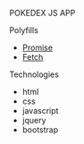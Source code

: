 POKEDEX JS APP

Polyfills
* [Promise](https://github.com/bryanevan/simple-js-app/blob/main/js/promise-polyfill.js)
* [Fetch](https://github.com/bryanevan/simple-js-app/blob/main/js/fetch-polyfill.js)

Technologies
* html
* css
* javascript
 * jquery
 * bootstrap
